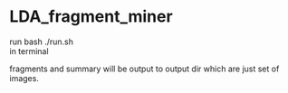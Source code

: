 # LDA_fragment_miner
run
bash ./run.sh  
in terminal

fragments and summary will be output to output dir which are just set of images.
